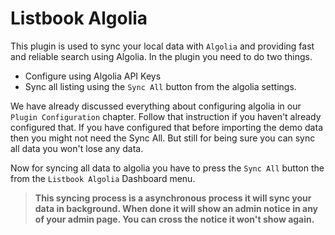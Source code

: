 # Listbook Algolia

This plugin is used to sync your local data with `Algolia` and providing fast and reliable search using Algolia. In the plugin you need to do two things. 

* Configure using Algolia API Keys
* Sync all listing using the `Sync All` button from the algolia settings. 

We have already discussed everything about configuring algolia in our `Plugin Configuration` chapter. Follow that instruction if you haven't already configured that. If you have configured that before importing the demo data then you might not need  the Sync All. But still for being sure you can sync all data you won't lose any data.

Now for syncing all data to algolia you have to press the `Sync All` button the from the `Listbook Algolia` Dashboard menu. 



> **This syncing process is a asynchronous process it will sync your data in background. When done it will show an admin notice in any of your admin page. You can cross the notice it won't show again.**





